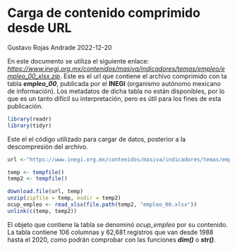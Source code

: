 Carga de contenido comprimido desde URL
================
Gustavo Rojas Andrade
2022-12-20

En este documento se utiliza el siguiente enlace:
*<https://www.inegi.org.mx/contenidos/masiva/indicadores/temas/empleo/empleo_00_xlsx.zip>*.
Este es el url que contiene el archivo comprimido con ta tabla
***empleo_00***, publicada por el **INEGI** (organismo autónomo mexicano
de información). Los metadatos de dicha tabla no están disponibles, por
lo que es un tanto difícil su interpretación, pero es útil para los
fines de esta publicación.

``` r
library(readr)
library(tidyr)
```

Este el el código utilizado para cargar de datos, posterior a la
descompresión del archivo.

``` r
url <-"https://www.inegi.org.mx/contenidos/masiva/indicadores/temas/empleo/empleo_00_xlsx.zip"

temp <- tempfile()
temp2 <- tempfile()

download.file(url, temp)
unzip(zipfile = temp, exdir = temp2)
ocup_empleo <- read_xlsx(file.path(temp2, "empleo_00.xlsx"))
unlink(c(temp, temp2))
```

El objeto que contiene la tabla se denominó *ocup_empleo* por su
contenido. La tabla contiene 106 columnas y 62,681 registros que van
desde 1988 hasta el 2020, como podrán comprobar con las funciones
***dim()*** o ***str()***.
